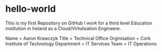 # hello-world
This is my first Repository on GitHub
I work for a third level Education institution in Ireland as a Cloud/Virtulisation Engineere.

Name = Aaron Krawczyk
Title = Technical Office
Orginisation = Cork Institute of Technology
Department = IT Services
Team = IT Operations
